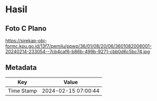 # Hasil

## Foto C Plano

https://sirekap-obj-formc.kpu.go.id/13f7/pemilu/ppwp/36/01/08/20/06/3601082006001-20240214-233054--7cb4caf6-b86b-499b-9271-cbb0d6c5bc74.jpg


## Metadata

| Key        | Value               |
| ---------- | ------------------- |
| Time Stamp | 2024-02-15 07:00:44 |




